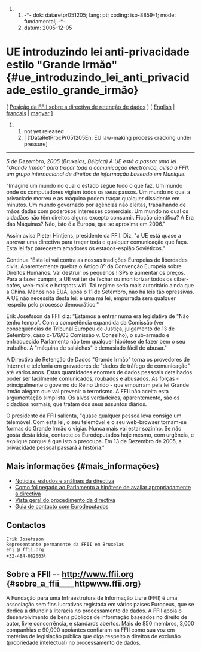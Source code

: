 1.  1.  -\*- dok: dataretpr051205; lang: pt; coding: iso-8859-1; mode:
        fundamental; -\*-
    2.  datum: 2005-12-05

# UE introduzindo lei anti-privacidade estilo \"Grande Irmão\" {#ue_introduzindo_lei_anti_privacidade_estilo_grande_irmão}

\[ [ Posição da FFII sobre a directiva de retenção de
dados](DataRet0512En "wikilink") \] \[ [
English](DataRetPr051205En "wikilink") \| [
français](DataRetPr051205Fr "wikilink") \| [
magyar](DataRetPr051205Hu "wikilink") \]

1.  1.  not yet released
    2.  \| \[:DataRetProcPr051205En: EU law-making process cracking
        under pressure\]

------------------------------------------------------------------------

*5 de Dezembro, 2005 (Bruxelas, Bélgica) A UE está a passar uma lei
\"Grande Irmão\" para traçar toda a comunicação electrónica, avisa a
FFII, um grupo internacional de direitos de informação baseado em
Munique.*

\"Imagine um mundo no qual o estado segue tudo o que faz. Um mundo onde
os computadores vigiam todos os seus passos. Um mundo no qual a
privaciade morreu e as máquina podem traçar qualquer dissidente em
minutos. Um mundo governado por agências não eleitas, trabalhando de
mãos dadas com poderosos interesses comerciais. Um mundo no qual os
cidadãos não têm direitos alguns excepto consumir. Ficção científica? A
Era das Máquinas? Não, isto é a Europa, que se aproxima em 2006.\"

Assim avisa Pieter Hintjens, presidente da FFII. Diz, \"a UE está quase
a aprovar uma directiva para traçar toda e qualquer comunicação que
faça. Esta lei faz parecerem amadores os estados-espião Soviéticos.\"

Continua \"Esta lei vai contra as nossas tradições Europeias de
liberdades civis. Aparentemente quebra o Artigo 8º da Convenção Europeia
sobre Direitos Humanos. Vai destruir os pequenos !ISPs e aumentar os
preços. Para a fazer cumprir, a UE vai ter de fechar ou monitorizar
todos os ciber-cafés, web-mails e hotspots wifi. Tal regime seria mais
autoritário ainda que a China. Menos nos EUA, após o 11 de Setembro, não
há leis tão opressivas. A UE não necessita desta lei: é uma má lei,
empurrada sem qualquer respeito pelo processo democrático.\"

Erik Josefsson da FFII diz: \"Estamos a entrar numa era legislativa de
\"Não tenho tempo\". Com a competência expandida da Comissão (ver
consequências do Tribunal Europeu de Justiça, julgamento de 13 de
Setembro, caso c-176/03 Comissão v. Conselho), o sub-armado e
enfraquecido Parlamento não tem qualquer hipótese de fazer bem o seu
trabalho. A \"máquina de salsichas\" é demasiado fácil de abusar.\"

A Directiva de Retenção de Dados \"Grande Irmão\" torna os provedores de
Internet e telefonia em gravadores de \"dados de tráfego de
comunicação\" até vários anos. Estas quantidades enormes de dados
pessoais detalhados poder ser facilmente comunicados, roubados e
abusados. As forças - principalmente o governo do Reino Unido - que
empurram pela lei Grande Irmão alegam que vai prevenir o terrorismo. A
FFII não aceita esta argumentação simplista. Os alvos verdadeiros,
aparentemente, são os cidadãos normais, que tratam dos seus assuntos
diários.

O presidente da FFII salienta, \"quase qualquer pessoa leva consigo um
telemóvel. Com esta lei, o seu telemóvel e o seu web-browser tornam-se
formas do Grande Irmão o vigiar. Nunca mais vai estar sozinho. Se não
gosta desta ideia, contacte os Eurodeputados hoje mesmo, com urgência, e
explique porque é que isto o preocupa. Em 13 de Dezembro de 2005, a
privacidade pessoal passará à história.\"

## Mais informações {#mais_informações}

-   [Notícias, estudos e análises da
    directiva](http://wiki.dataretentionisnosolution.com "wikilink")
-   [ Como foi negado ao Parlamento a hipótese de avaliar
    apropriadamente a directiva](DataRet0512En "wikilink")
-   [Vista geral do procedimento da
    directiva](http://www.europarl.eu.int/oeil/file.jsp?id=5275032 "wikilink")
-   [Guia de contacto com
    Eurodeputados](http://wiki.ael.be/index.php/MEP-Position-Lobbying-Guide "wikilink")

## Contactos

`Erik Josefsson`\
`Representante permanente da FFII em Bruxelas`\
`ehj @ ffii.org`\
`+32-484-082063`\

## Sobre a FFII \-- <http://www.ffii.org> {#sobre_a_ffii____httpwww.ffii.org}

A Fundação para uma Infraestrutura de Informação Livre (FFII) é uma
associação sem fins lucrativos registada em vários países Europeus, que
se dedica a difundir a literacia no processamento de dados. A FFII apoia
o desenvolvimento de bens públicos de informação baseados no direito de
autor, livre concorrência, e standards abertos. Mais de 850 membros,
3,000 companhias e 90,000 apoiantes confiaram na FFII como sua voz em
matérias de legislação pública que diga respeito a direitos de exclusão
(propriedade intelectual) no processamento de dados.
